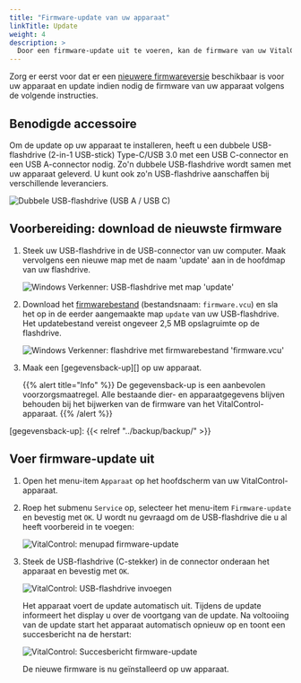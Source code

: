 ```yaml
---
title: "Firmware-update van uw apparaat"
linkTitle: Update
weight: 4
description: >
  Door een firmware-update uit te voeren, kan de firmware van uw VitalControl-apparaat worden bijgewerkt naar de nieuwste beschikbare versies.
---
```

Zorg er eerst voor dat er een [nieuwere firmwareversie](../versions/) beschikbaar is voor uw apparaat en update indien nodig de firmware van uw apparaat volgens de volgende instructies.

## Benodigde accessoire

Om de update op uw apparaat te installeren, heeft u een dubbele USB-flashdrive (2-in-1 USB-stick) Type-C/USB 3.0 met een USB C-connector en een USB A-connector nodig. Zo'n dubbele USB-flashdrive wordt samen met uw apparaat geleverd. U kunt ook zo'n USB-flashdrive aanschaffen bij verschillende leveranciers.

![Dubbele USB-flashdrive (USB A / USB C)](/images/firmware/update/usb-dual-stick.svg "Dubbele USB-flashdrive")

## Voorbereiding: download de nieuwste firmware

1. Steek uw USB-flashdrive in de USB-connector van uw computer. Maak vervolgens een nieuwe map met de naam 'update' aan in de hoofdmap van uw flashdrive.

    ![Windows Verkenner: USB-flashdrive met map 'update'](../images/create-folder-update.png "USB-flashdrive: map 'update'")

1. Download het [firmwarebestand](/download/firmware.vcu) (bestandsnaam: `firmware.vcu`) en sla het op in de eerder aangemaakte map `update` van uw USB-flashdrive. Het updatebestand vereist ongeveer 2,5 MB opslagruimte op de flashdrive.

    ![Windows Verkenner: flashdrive met firmwarebestand 'firmware.vcu'](../images/save-firmware-file.png "Flashdrive met firmwarebestand")

1. Maak een [gegevensback-up][] op uw apparaat.

    {{% alert title="Info" %}}
De gegevensback-up is een aanbevolen voorzorgsmaatregel. Alle bestaande dier- en apparaatgegevens blijven behouden bij het bijwerken van de firmware van het VitalControl-apparaat.
    {{% /alert %}}

[gegevensback-up]: {{< relref "../backup/backup/" >}}

## Voer firmware-update uit

1. Open het menu-item `Apparaat` op het hoofdscherm van uw VitalControl-apparaat.

1. Roep het submenu `Service` op, selecteer het menu-item `Firmware-update` en bevestig met `OK`. U wordt nu gevraagd om de USB-flashdrive die u al heeft voorbereid in te voegen:

    ![VitalControl: menupad firmware-update](../images/firmware-update.png "Firmware-update")

1. Steek de USB-flashdrive (C-stekker) in de connector onderaan het apparaat en bevestig met `OK`.

    ![VitalControl: USB-flashdrive invoegen](/images/firmware/update/plug-in-dual-usb-stick.svg "USB-flashdrive invoegen")

   Het apparaat voert de update automatisch uit. Tijdens de update informeert het display u over de voortgang van de update. Na voltooiing van de update start het apparaat automatisch opnieuw op en toont een succesbericht na de herstart:

   ![VitalControl: Succesbericht firmware-update](../images/update-success.png "Succes firmware-update")

   De nieuwe firmware is nu geïnstalleerd op uw apparaat.
